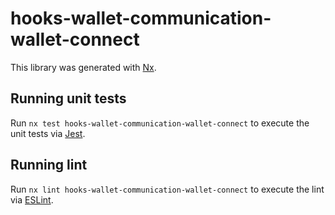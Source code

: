 # hooks-wallet-communication-wallet-connect

This library was generated with [Nx](https://nx.dev).

## Running unit tests

Run `nx test hooks-wallet-communication-wallet-connect` to execute the unit tests via [Jest](https://jestjs.io).

## Running lint

Run `nx lint hooks-wallet-communication-wallet-connect` to execute the lint via [ESLint](https://eslint.org/).
